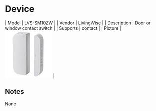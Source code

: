 
# Device

| Model | LVS-SM10ZW  |
| Vendor  | LivingWise  |
| Description | Door or window contact switch |
| Supports | contact |
| Picture | ![../images/devices/LVS-SM10ZW.jpg](../images/devices/LVS-SM10ZW.jpg) |

## Notes

None
